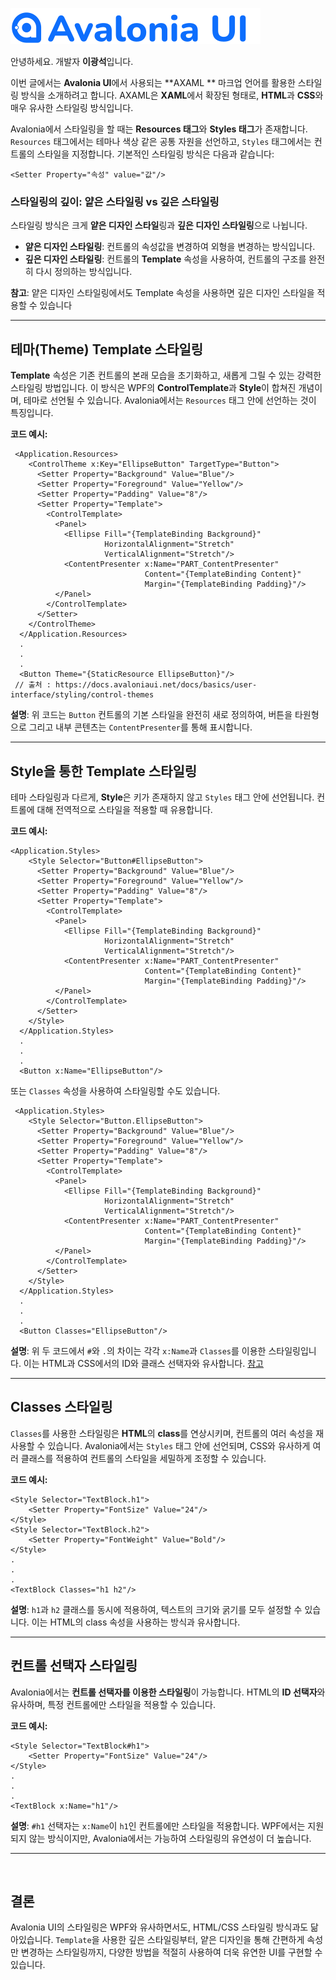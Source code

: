 
![alt text](<brand (1).png>)

안녕하세요. 개발자 **이광석**입니다.

이번 글에서는 **Avalonia UI**에서 사용되는 **AXAML ** 마크업 언어를 활용한 스타일링 방식을 소개하려고 합니다. AXAML은 **XAML**에서 확장된 형태로, **HTML**과 **CSS**와 매우 유사한 스타일링 방식입니다.

Avalonia에서 스타일링을 할 때는 **Resources 태그**와 **Styles 태그**가 존재합니다. `Resources` 태그에서는 테마나 색상 같은 공통 자원을 선언하고, `Styles` 태그에서는 컨트롤의 스타일을 지정합니다. 기본적인 스타일링 방식은 다음과 같습니다:
```AXAML
<Setter Property="속성" value="값"/>
```

### 스타일링의 깊이: 얕은 스타일링 vs 깊은 스타일링
스타일링 방식은 크게 **얕은 디자인 스타일**링과 **깊은 디자인 스타일링**으로 나뉩니다.

- **얕은 디자인 스타일링**: 컨트롤의 속성값을 변경하여 외형을 변경하는 방식입니다.
- **깊은 디자인 스타일링**: 컨트롤의 **Template** 속성을 사용하여, 컨트롤의 구조를 완전히 다시 정의하는 방식입니다.

**참고**: 얕은 디자인 스타일링에서도 Template 속성을 사용하면 깊은 디자인 스타일을 적용할 수 있습니다




---
## 테마(Theme) Template 스타일링

**Template** 속성은 기존 컨트롤의 본래 모습을 초기화하고, 새롭게 그릴 수 있는 강력한 스타일링 방법입니다. 이 방식은 WPF의 **ControlTemplate**과 **Style**이 합쳐진 개념이며, 테마로 선언될 수 있습니다. Avalonia에서는 `Resources` 태그 안에 선언하는 것이 특징입니다.

**코드 예시:**
```AXAML
 <Application.Resources>
    <ControlTheme x:Key="EllipseButton" TargetType="Button">
      <Setter Property="Background" Value="Blue"/>
      <Setter Property="Foreground" Value="Yellow"/>
      <Setter Property="Padding" Value="8"/>
      <Setter Property="Template">
        <ControlTemplate>
          <Panel>
            <Ellipse Fill="{TemplateBinding Background}"
                     HorizontalAlignment="Stretch"
                     VerticalAlignment="Stretch"/>
            <ContentPresenter x:Name="PART_ContentPresenter"
                              Content="{TemplateBinding Content}"
                              Margin="{TemplateBinding Padding}"/>
          </Panel>
        </ControlTemplate>
      </Setter>
    </ControlTheme>
  </Application.Resources>
  .
  .
  .
  <Button Theme="{StaticResource EllipseButton}"/>
 // 출처 : https://docs.avaloniaui.net/docs/basics/user-interface/styling/control-themes
```
**설명**: 위 코드는 `Button` 컨트롤의 기본 스타일을 완전히 새로 정의하여, 버튼을 타원형으로 그리고 내부 콘텐츠는 `ContentPresenter`를 통해 표시합니다.

---
## Style을 통한 Template 스타일링
테마 스타일링과 다르게, **Style**은 키가 존재하지 않고 `Styles` 태그 안에 선언됩니다. 컨트롤에 대해 전역적으로 스타일을 적용할 때 유용합니다.

**코드 예시:**
```AXAML
<Application.Styles>
    <Style Selector="Button#EllipseButton">
      <Setter Property="Background" Value="Blue"/>
      <Setter Property="Foreground" Value="Yellow"/>
      <Setter Property="Padding" Value="8"/>
      <Setter Property="Template">
        <ControlTemplate>
          <Panel>
            <Ellipse Fill="{TemplateBinding Background}"
                     HorizontalAlignment="Stretch"
                     VerticalAlignment="Stretch"/>
            <ContentPresenter x:Name="PART_ContentPresenter"
                              Content="{TemplateBinding Content}"
                              Margin="{TemplateBinding Padding}"/>
          </Panel>
        </ControlTemplate>
      </Setter>
    </Style>
  </Application.Styles>
  .
  .
  .
  <Button x:Name="EllipseButton"/>
```
또는 `Classes` 속성을 사용하여 스타일링할 수도 있습니다.
```AXAML
 <Application.Styles>
    <Style Selector="Button.EllipseButton">
      <Setter Property="Background" Value="Blue"/>
      <Setter Property="Foreground" Value="Yellow"/>
      <Setter Property="Padding" Value="8"/>
      <Setter Property="Template">
        <ControlTemplate>
          <Panel>
            <Ellipse Fill="{TemplateBinding Background}"
                     HorizontalAlignment="Stretch"
                     VerticalAlignment="Stretch"/>
            <ContentPresenter x:Name="PART_ContentPresenter"
                              Content="{TemplateBinding Content}"
                              Margin="{TemplateBinding Padding}"/>
          </Panel>
        </ControlTemplate>
      </Setter>
    </Style>
  </Application.Styles>
  .
  .
  .
  <Button Classes="EllipseButton"/>
```
**설명**: 위 두 코드에서 `#`와 `.`의 차이는 각각 `x:Name`과 `Classes`를 이용한 스타일링입니다. 이는 HTML과 CSS에서의 ID와 클래스 선택자와 유사합니다. [참고](https://coding23213.tistory.com/15)

---
## Classes 스타일링
`Classes`를 사용한 스타일링은 **HTML**의 **class**를 연상시키며, 컨트롤의 여러 속성을 재사용할 수 있습니다. Avalonia에서는 `Styles` 태그 안에 선언되며, CSS와 유사하게 여러 클래스를 적용하여 컨트롤의 스타일을 세밀하게 조정할 수 있습니다.

**코드 예시:**
```AXAML
<Style Selector="TextBlock.h1">
 	<Setter Property="FontSize" Value="24"/>
</Style>
<Style Selector="TextBlock.h2">
 	<Setter Property="FontWeight" Value="Bold"/>
</Style>
.
.
.
<TextBlock Classes="h1 h2"/>
```
**설명**: `h1`과 `h2` 클래스를 동시에 적용하여, 텍스트의 크기와 굵기를 모두 설정할 수 있습니다. 이는 HTML의 class 속성을 사용하는 방식과 유사합니다.

---

## 컨트롤 선택자 스타일링
Avalonia에서는 **컨트롤 선택자를 이용한 스타일링**이 가능합니다. HTML의 **ID 선택자**와 유사하며, 특정 컨트롤에만 스타일을 적용할 수 있습니다.

**코드 예시:**

```AXAML
<Style Selector="TextBlock#h1">
 	<Setter Property="FontSize" Value="24"/>
</Style>
.
.
.
<TextBlock x:Name="h1"/>
```
**설명**: `#h1` 선택자는 `x:Name`이 `h1`인 컨트롤에만 스타일을 적용합니다. WPF에서는 지원되지 않는 방식이지만, Avalonia에서는 가능하여 스타일링의 유연성이 더 높습니다.

---
<br/>

## 결론
Avalonia UI의 스타일링은 WPF와 유사하면서도, HTML/CSS 스타일링 방식과도 닮아있습니다. `Template`을 사용한 깊은 스타일링부터, 얕은 디자인을 통해 간편하게 속성만 변경하는 스타일링까지, 다양한 방법을 적절히 사용하여 더욱 유연한 UI를 구현할 수 있습니다.